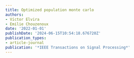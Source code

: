 ```yaml
---
title: Optimized population monte carlo
authors:
- Vı́ctor Elvira
- Emilie Chouzenoux
date: '2022-01-01'
publishDate: '2024-06-15T10:54:18.676720Z'
publication_types:
- article-journal
publication: '*IEEE Transactions on Signal Processing*'
---
```

